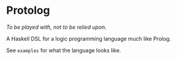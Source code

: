 # Protolog

_To be played with, not to be relied upon._

A Haskell DSL for a logic programming language much like Prolog.

See `examples` for what the language looks like.
